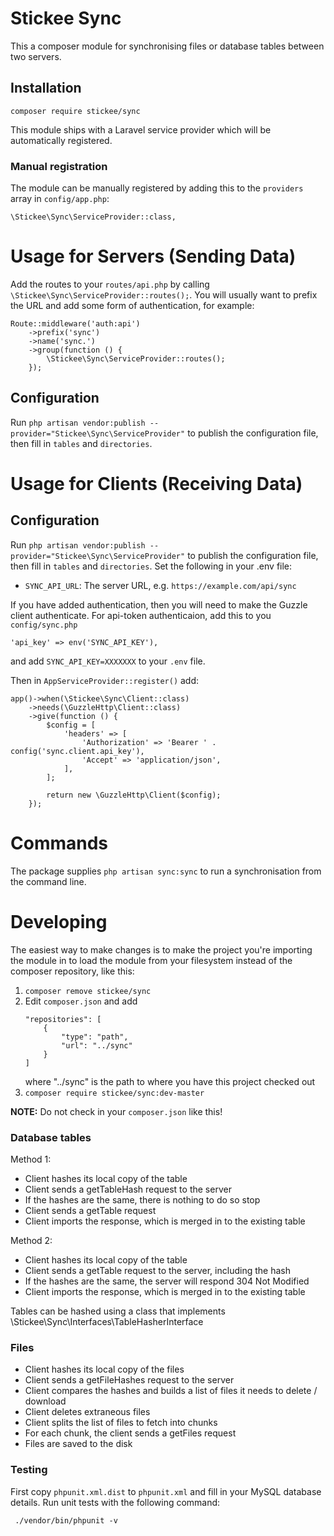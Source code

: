# Stickee Sync

This a composer module for synchronising files or database tables between two servers.

## Installation

`composer require stickee/sync`

This module ships with a Laravel service provider which will be automatically registered.

### Manual registration

The module can be manually registered by adding this to the `providers` array in `config/app.php`:

```
\Stickee\Sync\ServiceProvider::class,
```

# Usage for Servers (Sending Data)

Add the routes to your `routes/api.php` by calling `\Stickee\Sync\ServiceProvider::routes();`.
You will usually want to prefix the URL and add some form of authentication, for example:
```
Route::middleware('auth:api')
    ->prefix('sync')
    ->name('sync.')
    ->group(function () {
        \Stickee\Sync\ServiceProvider::routes();
    });
```

## Configuration

Run `php artisan vendor:publish --provider="Stickee\Sync\ServiceProvider"` to publish the configuration file, then fill in `tables` and `directories`.

# Usage for Clients (Receiving Data)

## Configuration

Run `php artisan vendor:publish --provider="Stickee\Sync\ServiceProvider"` to publish the configuration file, then fill in `tables` and `directories`.
Set the following in your .env file:

 - `SYNC_API_URL`: The server URL, e.g. `https://example.com/api/sync`

If you have added authentication, then you will need to make the Guzzle client authenticate.
For api-token authenticaion, add this to you `config/sync.php`
```
'api_key' => env('SYNC_API_KEY'),
```
and add `SYNC_API_KEY=XXXXXXX` to your `.env` file.

Then in `AppServiceProvider::register()` add:

```
app()->when(\Stickee\Sync\Client::class)
    ->needs(\GuzzleHttp\Client::class)
    ->give(function () {
        $config = [
            'headers' => [
                'Authorization' => 'Bearer ' . config('sync.client.api_key'),
                'Accept' => 'application/json',
            ],
        ];

        return new \GuzzleHttp\Client($config);
    });
```

# Commands

The package supplies `php artisan sync:sync` to run a synchronisation from the command line.

# Developing

The easiest way to make changes is to make the project you're importing the module in to load the module from your filesystem instead of the composer repository, like this:

1. `composer remove stickee/sync`
2. Edit `composer.json` and add
    ```
    "repositories": [
        {
            "type": "path",
            "url": "../sync"
        }
    ]
    ```
    where "../sync" is the path to where you have this project checked out
3. `composer require stickee/sync:dev-master`

**NOTE:** Do not check in your `composer.json` like this!

### Database tables

Method 1:
 - Client hashes its local copy of the table
 - Client sends a getTableHash request to the server
 - If the hashes are the same, there is nothing to do so stop
 - Client sends a getTable request
 - Client imports the response, which is merged in to the existing table

Method 2:
 - Client hashes its local copy of the table
 - Client sends a getTable request to the server, including the hash
 - If the hashes are the same, the server will respond 304 Not Modified
 - Client imports the response, which is merged in to the existing table

Tables can be hashed using a class that implements \Stickee\Sync\Interfaces\TableHasherInterface

### Files

 - Client hashes its local copy of the files
 - Client sends a getFileHashes request to the server
 - Client compares the hashes and builds a list of files it needs to delete / download
 - Client deletes extraneous files
 - Client splits the list of files to fetch into chunks
 - For each chunk, the client sends a getFiles request
 - Files are saved to the disk

 ### Testing

First copy `phpunit.xml.dist` to `phpunit.xml` and fill in your MySQL database details.
Run unit tests with the following command:

 ` ./vendor/bin/phpunit -v`
